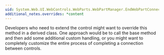 ```yaml
---
uid: System.Web.UI.WebControls.WebParts.WebPartManager.EndWebPartConnecting
additional_notes.overrides: *content
---
```


<p>Developers who need to extend the <xref href="System.Web.UI.WebControls.WebParts.WebPartManager"></xref> control might want to override this method in a derived class. One approach would be to call the base method and then add some additional custom handling, or you might want to completely customize the entire process of completing a connection between controls.</p>


